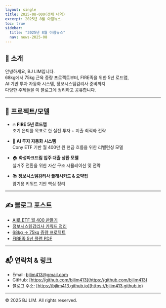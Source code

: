 ```yaml
---
layout: single
title: 2025-08-000(전체 내역)
excerpt: 2025년 8월 아침뉴스.
toc: true
sidebar:
  title: "2025년 8월 아침뉴스"
  nav: news-2025-08
---
```


## 👋 소개

안녕하세요, BJ LIM입니다.  
68kg에서 75kg 근육 증량 프로젝트부터, FIRE족을 위한 5년 로드맵,  
AI 기반 투자 자동화 시스템, 정보시스템감리사 준비까지  
다양한 주제들을 이 블로그에 정리하고 공유합니다.

---

## 🧠 프로젝트/모델

- 🔥 **FIRE 5년 로드맵**  
  조기 은퇴를 목표로 한 실전 투자 + 지출 최적화 전략

- 🤖 **AI 투자 자동화 시스템**  
  Cony ETF 기반 월 400만 원 현금 흐름을 위한 리밸런싱 모델

- 🏠 **화성파크드림 입주 대출 상환 모델**  
  실거주 전환을 위한 자산 구조 시뮬레이션 및 전략

- 📚 **정보시스템감리사 플래시카드 & 요약집**  
  암기용 키워드 기반 핵심 정리

---

## ✍ 블로그 포스트

- [AI로 ETF 월 400 만들기](./posts/ai-etf-model.md)
- [정보시스템감리사 키워드 정리](./posts/gamrisa-keywords.md)
- [68kg → 75kg 증량 프로젝트](./posts/bulk-up-project.md)
- [FIRE족 5년 플랜 PDF](./assets/FIRE_roadmap_5years.pdf)

---

## 📬 연락처 & 링크

- Email: bjlim413@gmail.com  
- GitHub: [https://github.com/bjlim413](https://github.com/bjlim413)  
- 블로그 주소: [https://bjlim413.github.io](https://bjlim413.github.io)

---

© 2025 BJ LIM. All rights reserved.
